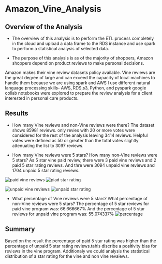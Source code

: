 # Amazon_Vine_Analysis

## Overview of the Analysis
- The overview of this analysis is to perform the ETL process completely in the cloud and upload a data frame to the RDS instance and use spark to perform a statistical analysis of selected data. 

- The purpose of this analysis is as of the majority of shoppers, Amazon shoppers depend on product reviews to make personal decisions.
 
Amazon makes their vine review datasets policy available. Vine reviews are the great degree of large and can exceed the capacity of local machines to handle them because we are using spark and AWS 
I use different natural language processing skills-  AWS, RDS,s3, Python, and pyspark google collab notebooks were explored to prepare the review analysis for a client interested in personal care products.

## Results

   - How many Vine reviews and non-Vine reviews were there?
The dataset shows 85981 reviews. only revies with 20 or more votes were considered for the rest of the analysis leaving 3414 reviews. Helpful votes were defined as 50 or greater than the total votes slightly attenuating the list to 3097 reviews.
	

   - How many Vine reviews were 5 stars? How many non-Vine reviews were 5 stars?
   As 5 star vine paid review, there were 3 paid vine reviews and 2 paid 5 star rating reviews. 
   And thre were 3094 unpaid vine reviews  and 1704 unpaid 5 star rating reviews.
   
   ![paid vine reviews](https://user-images.githubusercontent.com/107454933/202919535-ddf6ebc8-c109-49ee-b267-7c34e47986e4.png)
   ![piad star rating](https://user-images.githubusercontent.com/107454933/202919554-fb1962f5-1ce0-4928-bd76-954445380e61.png)
   
   ![unpaid vine reviews](https://user-images.githubusercontent.com/107454933/202919581-50ebb8c6-76a0-4ebc-b337-d9e5c34fc8df.png)
   ![unpaid star rating](https://user-images.githubusercontent.com/107454933/202919599-54f3a644-785f-4e3e-88cf-0d0154ef5b48.png)






   
   - What percentage of Vine reviews were 5 stars? What percentage of non-Vine reviews were 5 stars?
   The percentage of 5 star reviews for paid vine program was: 66.666667%
   And the percentage of 5 star reviews for unpaid vine program was: 55.074337%
   ![percentage](https://user-images.githubusercontent.com/107454933/202920097-25c436f2-9fc7-46c8-837f-ebaf8e8694f8.png)
   
  ## Summary
  Based on the result the percentage of paid 5 star rating was higher than the percentage of unpaid 5 star rating reviews.tahis discribe a positivity bias for reviews in the vine program. 
  Additionaly we could analysis the statistical distribution of a star rating for the vine and non vine revaiews.  

   


